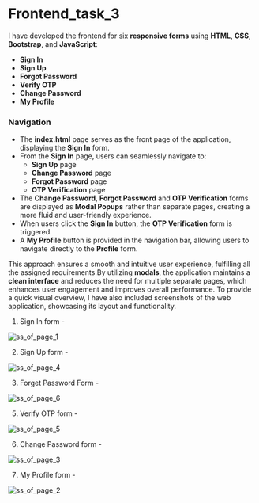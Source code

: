 # Frontend_task_3

I have developed the frontend for six **responsive forms** using **HTML**, **CSS**, **Bootstrap**, and **JavaScript**:

- **Sign In**
- **Sign Up**
- **Forgot Password**
- **Verify OTP**
- **Change Password**
- **My Profile**

### Navigation
- The **index.html** page serves as the front page of the application, displaying the **Sign In** form.
- From the **Sign In** page, users can seamlessly navigate to:
  - **Sign Up** page
  - **Change Password** page
  - **Forgot Password** page
  - **OTP Verification** page
- The **Change Password**, **Forgot Password** and **OTP Verification** forms are displayed as **Modal Popups** rather than separate pages, creating a more fluid and user-friendly experience.
- When users click the **Sign In** button, the **OTP Verification** form is triggered.
- A **My Profile** button is provided in the navigation bar, allowing users to navigate directly to the **Profile** form.

This approach ensures a smooth and intuitive user experience, fulfilling all the assigned requirements.By utilizing **modals**, the application maintains a **clean interface** and reduces the need for multiple separate pages, which enhances user engagement and improves overall performance.
To provide a quick visual overview, I have also included screenshots of the web application, showcasing its layout and functionality.

1. Sign In form - 

![ss_of_page_1](https://github.com/user-attachments/assets/4418326f-33ee-4b60-ad14-d0c4c2ec858e)

2. Sign Up form - 

![ss_of_page_4](https://github.com/user-attachments/assets/3f031965-51a2-4a36-acf4-3ed5557ec30a)

3. Forget Password Form -
   
![ss_of_page_6](https://github.com/user-attachments/assets/1a6055c4-df03-4539-80c9-bcb4d3fcb5c2)

5. Verify OTP form - 

![ss_of_page_5](https://github.com/user-attachments/assets/be662a8a-b298-4233-9490-7799937c4a71)

6. Change Password form - 

![ss_of_page_3](https://github.com/user-attachments/assets/fac56177-3d79-40d9-b86d-8a24fc7f2199)

7. My Profile form - 

![ss_of_page_2](https://github.com/user-attachments/assets/f5c226c5-eb01-4282-8a8b-a638fa1f3b5b)
